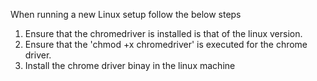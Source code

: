 When running a new Linux setup follow the below steps
1. Ensure that the chromedriver is installed is that of the linux version.
2. Ensure that the 'chmod +x chromedriver' is executed for the chrome driver.
3. Install the chrome driver binay in the linux machine
